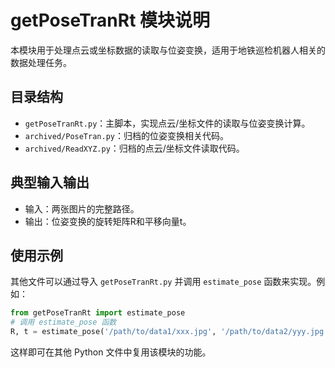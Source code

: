 # getPoseTranRt 模块说明

本模块用于处理点云或坐标数据的读取与位姿变换，适用于地铁巡检机器人相关的数据处理任务。

## 目录结构
- `getPoseTranRt.py`：主脚本，实现点云/坐标文件的读取与位姿变换计算。
- `archived/PoseTran.py`：归档的位姿变换相关代码。
- `archived/ReadXYZ.py`：归档的点云/坐标文件读取代码。

## 典型输入输出
- 输入：两张图片的完整路径。
- 输出：位姿变换的旋转矩阵R和平移向量t。

## 使用示例
其他文件可以通过导入 `getPoseTranRt.py` 并调用 `estimate_pose` 函数来实现。例如：
```python
from getPoseTranRt import estimate_pose
# 调用 estimate_pose 函数
R, t = estimate_pose('/path/to/data1/xxx.jpg', '/path/to/data2/yyy.jpg')
```
这样即可在其他 Python 文件中复用该模块的功能。

